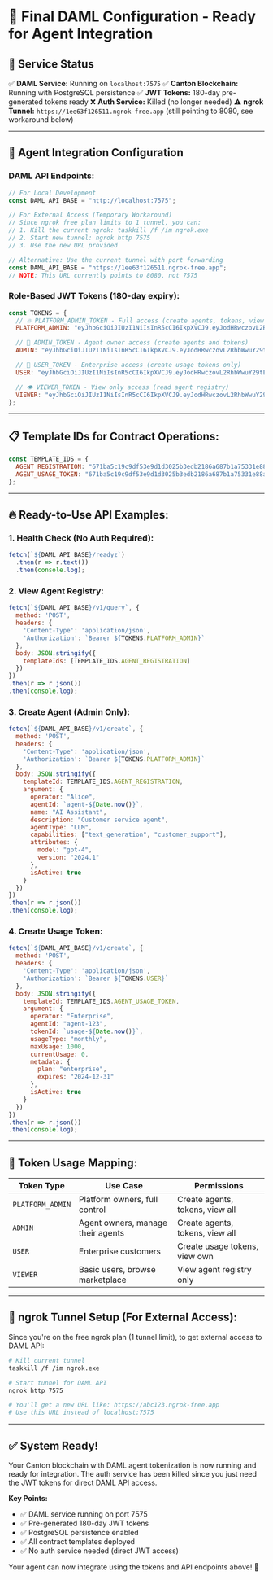 # 🎯 **Final DAML Configuration - Ready for Agent Integration**

## 🚀 **Service Status**

✅ **DAML Service:** Running on `localhost:7575`
✅ **Canton Blockchain:** Running with PostgreSQL persistence
✅ **JWT Tokens:** 180-day pre-generated tokens ready
❌ **Auth Service:** Killed (no longer needed)
⚠️  **ngrok Tunnel:** `https://1ee63f126511.ngrok-free.app` (still pointing to 8080, see workaround below)

---

## 🔧 **Agent Integration Configuration**

### **DAML API Endpoints:**

```javascript
// For Local Development
const DAML_API_BASE = "http://localhost:7575";

// For External Access (Temporary Workaround)
// Since ngrok free plan limits to 1 tunnel, you can:
// 1. Kill the current ngrok: taskkill /f /im ngrok.exe
// 2. Start new tunnel: ngrok http 7575
// 3. Use the new URL provided

// Alternative: Use the current tunnel with port forwarding
const DAML_API_BASE = "https://1ee63f126511.ngrok-free.app";
// NOTE: This URL currently points to 8080, not 7575
```

### **Role-Based JWT Tokens (180-day expiry):**

```javascript
const TOKENS = {
  // 🔥 PLATFORM_ADMIN_TOKEN - Full access (create agents, tokens, view all)
  PLATFORM_ADMIN: "eyJhbGciOiJIUzI1NiIsInR5cCI6IkpXVCJ9.eyJodHRwczovL2RhbWwuY29tL2xlZGdlci1hcGkiOnsibGVkZ2VySWQiOiJzYW5kYm94IiwiYXBwbGljYXRpb25JZCI6ImFnZW50LXRva2VuaXphdGlvbi1hcHAiLCJhY3RBcyI6WyJBbGljZSJdLCJhZG1pbiI6dHJ1ZSwicmVhZEFzIjpbIkFsaWNlIl19LCJzdWIiOiJBbGljZSIsImF1ZCI6Imh0dHBzOi8vZGFtbC5jb20vbGVkZ2VyLWFwaSIsImlzcyI6ImFnZW50LXRva2VuaXphdGlvbi1zeXN0ZW0iLCJ1c2VySWQiOiJhbGljZSIsInJvbGUiOiJhZ2VudF9vd25lciIsInBlcm1pc3Npb25zIjpbImNyZWF0ZV9hZ2VudHMiLCJjcmVhdGVfdXNhZ2VfdG9rZW5zIiwidmlld19hbGwiXSwiaWF0IjoxNzU4MDYwNzU1LCJleHAiOjE3NzM2MTI3NTV9.8hV4fs36H73ZOEpCGNxJ0W7z2kUDU8JK7CqO8tZGNuI",

  // 👤 ADMIN_TOKEN - Agent owner access (create agents and tokens)
  ADMIN: "eyJhbGciOiJIUzI1NiIsInR5cCI6IkpXVCJ9.eyJodHRwczovL2RhbWwuY29tL2xlZGdlci1hcGkiOnsibGVkZ2VySWQiOiJzYW5kYm94IiwiYXBwbGljYXRpb25JZCI6ImFnZW50LXRva2VuaXphdGlvbi1hcHAiLCJhY3RBcyI6WyJBbGljZSJdLCJhZG1pbiI6dHJ1ZSwicmVhZEFzIjpbIkFsaWNlIl19LCJzdWIiOiJBbGljZSIsImF1ZCI6Imh0dHBzOi8vZGFtbC5jb20vbGVkZ2VyLWFwaSIsImlzcyI6ImFnZW50LXRva2VuaXphdGlvbi1zeXN0ZW0iLCJ1c2VySWQiOiJhZG1pbiIsInJvbGUiOiJhZG1pbiIsInBlcm1pc3Npb25zIjpbImNyZWF0ZV9hZ2VudHMiLCJjcmVhdGVfdXNhZ2VfdG9rZW5zIiwidmlld19hbGwiXSwiaWF0IjoxNzU4MDYwNzU1LCJleHAiOjE3NzM2MTI3NTV9.8hV4fs36H73ZOEpCGNxJ0W7z2kUDU8JK7CqO8tZGNuI",

  // 🏢 USER_TOKEN - Enterprise access (create usage tokens only)
  USER: "eyJhbGciOiJIUzI1NiIsInR5cCI6IkpXVCJ9.eyJodHRwczovL2RhbWwuY29tL2xlZGdlci1hcGkiOnsibGVkZ2VySWQiOiJzYW5kYm94IiwiYXBwbGljYXRpb25JZCI6ImFnZW50LXRva2VuaXphdGlvbi1hcHAiLCJhY3RBcyI6WyJFbnRlcnByaXNlIl0sImFkbWluIjpmYWxzZSwicmVhZEFzIjpbIkVudGVycHJpc2UiXX0sInN1YiI6IkVudGVycHJpc2UiLCJhdWQiOiJodHRwczovL2RhbWwuY29tL2xlZGdlci1hcGkiLCJpc3MiOiJhZ2VudC10b2tlbml6YXRpb24tc3lzdGVtIiwidXNlcklkIjoiZW50ZXJwcmlzZSIsInJvbGUiOiJlbnRlcnByaXNlIiwicGVybWlzc2lvbnMiOlsiY3JlYXRlX3VzYWdlX3Rva2VucyIsInZpZXdfb3duIl0sImlhdCI6MTc1ODA2MDc1NSwiZXhwIjoxNzczNjEyNzU1fQ.nZZvW_7tGE6aVWgpX6Pu8E6iHJKlMzWNg8mGRIGGKek",

  // 👁️ VIEWER_TOKEN - View only access (read agent registry)
  VIEWER: "eyJhbGciOiJIUzI1NiIsInR5cCI6IkpXVCJ9.eyJodHRwczovL2RhbWwuY29tL2xlZGdlci1hcGkiOnsibGVkZ2VySWQiOiJzYW5kYm94IiwiYXBwbGljYXRpb25JZCI6ImFnZW50LXRva2VuaXphdGlvbi1hcHAiLCJhY3RBcyI6WyJCb2IiXSwiYWRtaW4iOmZhbHNlLCJyZWFkQXMiOlsiQm9iIl19LCJzdWIiOiJCb2IiLCJhdWQiOiJodHRwczovL2RhbWwuY29tL2xlZGdlci1hcGkiLCJpc3MiOiJhZ2VudC10b2tlbml6YXRpb24tc3lzdGVtIiwidXNlcklkIjoidXNlciIsInJvbGUiOiJjb25zdW1lciIsInBlcm1pc3Npb25zIjpbInZpZXdfb3duIl0sImlhdCI6MTc1ODA2MDc1NSwiZXhwIjoxNzczNjEyNzU1fQ.q1LX3JRRl3-ZPmWnKv8oWHY82Z0KSLsOY3bA9-o5m8Q"
};
```

---

## 📋 **Template IDs for Contract Operations:**

```javascript
const TEMPLATE_IDS = {
  AGENT_REGISTRATION: "671ba5c19c9df53e9d1d3025b3edb2186a687b1a75331e88a1119bfaed27fd4b:AgentTokenizationV2:AgentRegistration",
  AGENT_USAGE_TOKEN: "671ba5c19c9df53e9d1d3025b3edb2186a687b1a75331e88a1119bfaed27fd4b:AgentTokenizationV2:AgentUsageToken"
};
```

---

## 🔥 **Ready-to-Use API Examples:**

### **1. Health Check (No Auth Required):**
```javascript
fetch(`${DAML_API_BASE}/readyz`)
  .then(r => r.text())
  .then(console.log);
```

### **2. View Agent Registry:**
```javascript
fetch(`${DAML_API_BASE}/v1/query`, {
  method: 'POST',
  headers: {
    'Content-Type': 'application/json',
    'Authorization': `Bearer ${TOKENS.PLATFORM_ADMIN}`
  },
  body: JSON.stringify({
    templateIds: [TEMPLATE_IDS.AGENT_REGISTRATION]
  })
})
.then(r => r.json())
.then(console.log);
```

### **3. Create Agent (Admin Only):**
```javascript
fetch(`${DAML_API_BASE}/v1/create`, {
  method: 'POST',
  headers: {
    'Content-Type': 'application/json',
    'Authorization': `Bearer ${TOKENS.PLATFORM_ADMIN}`
  },
  body: JSON.stringify({
    templateId: TEMPLATE_IDS.AGENT_REGISTRATION,
    argument: {
      operator: "Alice",
      agentId: `agent-${Date.now()}`,
      name: "AI Assistant",
      description: "Customer service agent",
      agentType: "LLM",
      capabilities: ["text_generation", "customer_support"],
      attributes: {
        model: "gpt-4",
        version: "2024.1"
      },
      isActive: true
    }
  })
})
.then(r => r.json())
.then(console.log);
```

### **4. Create Usage Token:**
```javascript
fetch(`${DAML_API_BASE}/v1/create`, {
  method: 'POST',
  headers: {
    'Content-Type': 'application/json',
    'Authorization': `Bearer ${TOKENS.USER}`
  },
  body: JSON.stringify({
    templateId: TEMPLATE_IDS.AGENT_USAGE_TOKEN,
    argument: {
      operator: "Enterprise",
      agentId: "agent-123",
      tokenId: `usage-${Date.now()}`,
      usageType: "monthly",
      maxUsage: 1000,
      currentUsage: 0,
      metadata: {
        plan: "enterprise",
        expires: "2024-12-31"
      },
      isActive: true
    }
  })
})
.then(r => r.json())
.then(console.log);
```

---

## 🎯 **Token Usage Mapping:**

| Token Type | Use Case | Permissions |
|------------|----------|-------------|
| `PLATFORM_ADMIN` | Platform owners, full control | Create agents, tokens, view all |
| `ADMIN` | Agent owners, manage their agents | Create agents, tokens, view all |
| `USER` | Enterprise customers | Create usage tokens, view own |
| `VIEWER` | Basic users, browse marketplace | View agent registry only |

---

## 🔧 **ngrok Tunnel Setup (For External Access):**

Since you're on the free ngrok plan (1 tunnel limit), to get external access to DAML API:

```bash
# Kill current tunnel
taskkill /f /im ngrok.exe

# Start tunnel for DAML API
ngrok http 7575

# You'll get a new URL like: https://abc123.ngrok-free.app
# Use this URL instead of localhost:7575
```

---

## ✅ **System Ready!**

Your Canton blockchain with DAML agent tokenization is now running and ready for integration. The auth service has been killed since you just need the JWT tokens for direct DAML API access.

**Key Points:**
- ✅ DAML service running on port 7575
- ✅ Pre-generated 180-day JWT tokens
- ✅ PostgreSQL persistence enabled
- ✅ All contract templates deployed
- ✅ No auth service needed (direct JWT access)

Your agent can now integrate using the tokens and API endpoints above! 🚀